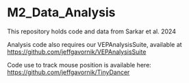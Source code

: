 # M2_Data_Analysis

This repository holds code and data from Sarkar et al. 2024

Analysis code also requires our VEPAnalysisSuite, available at https://github.com/jeffgavornik/VEPAnalysisSuite

Code use to track mouse position is available here: https://github.com/jeffgavornik/TinyDancer
